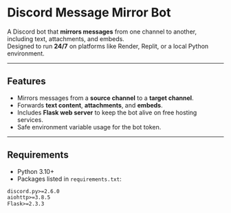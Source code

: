 # Discord Message Mirror Bot

A Discord bot that **mirrors messages** from one channel to another, including text, attachments, and embeds.  
Designed to run **24/7** on platforms like Render, Replit, or a local Python environment.

---

## Features

- Mirrors messages from a **source channel** to a **target channel**.
- Forwards **text content**, **attachments**, and **embeds**.
- Includes **Flask web server** to keep the bot alive on free hosting services.
- Safe environment variable usage for the bot token.

---

## Requirements

- Python 3.10+  
- Packages listed in `requirements.txt`:

```txt
discord.py>=2.6.0
aiohttp>=3.8.5
Flask>=2.3.3
